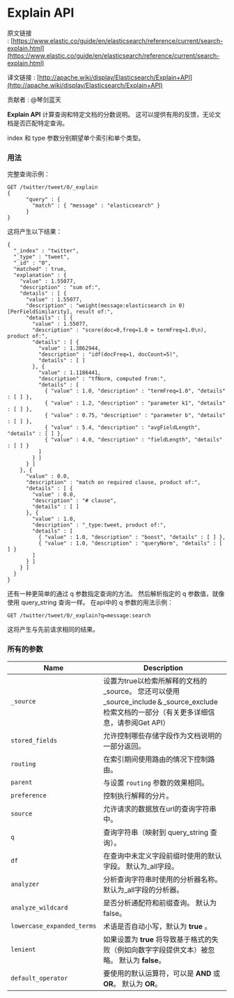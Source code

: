 # Explain API

原文链接 : [https://www.elastic.co/guide/en/elasticsearch/reference/current/search-explain.html](https://www.elastic.co/guide/en/elasticsearch/reference/current/search-explain.html)

译文链接 : [http://apache.wiki/display/Elasticsearch/Explain+API](http://apache.wiki/display/Elasticsearch/Explain+API)

贡献者 : @琴剑蓝天

**Explain API** 计算查询和特定文档的分数说明。 这可以提供有用的反馈，无论文档是否匹配特定查询。 

index 和 type 参数分别期望单个索引和单个类型。

### 用法

完整查询示例：

```
GET /twitter/tweet/0/_explain
{
      "query" : {
        "match" : { "message" : "elasticsearch" }
      }
}
```

这将产生以下结果：

```
{
  "_index" : "twitter",
  "_type" : "tweet",
  "_id" : "0",
  "matched" : true,
  "explanation" : {
    "value" : 1.55077,
    "description" : "sum of:",
    "details" : [ {
      "value" : 1.55077,
      "description" : "weight(message:elasticsearch in 0) [PerFieldSimilarity], result of:",
      "details" : [ {
        "value" : 1.55077,
        "description" : "score(doc=0,freq=1.0 = termFreq=1.0\n), product of:",
        "details" : [ {
          "value" : 1.3862944,
          "description" : "idf(docFreq=1, docCount=5)",
          "details" : [ ]
        }, {
          "value" : 1.1186441,
          "description" : "tfNorm, computed from:",
          "details" : [
            { "value" : 1.0, "description" : "termFreq=1.0", "details" : [ ] },
            { "value" : 1.2, "description" : "parameter k1", "details" : [ ] },
            { "value" : 0.75, "description" : "parameter b", "details" : [ ] },
            { "value" : 5.4, "description" : "avgFieldLength", "details" : [ ] },
            { "value" : 4.0, "description" : "fieldLength", "details" : [ ] }
          ]
        } ]
      } ]
    }, {
      "value" : 0.0,
      "description" : "match on required clause, product of:",
      "details" : [ {
        "value" : 0.0,
        "description" : "# clause",
        "details" : [ ]
      }, {
        "value" : 1.0,
        "description" : "_type:tweet, product of:",
        "details" : [
          { "value" : 1.0, "description" : "boost", "details" : [ ] },
          { "value" : 1.0, "description" : "queryNorm", "details" : [ ] }
        ]
      } ]
    } ]
  }
}
```

还有一种更简单的通过 q 参数指定查询的方法。 然后解析指定的 q 参数值，就像使用 query_string 查询一样。 在api中的 q 参数的用法示例：

```
GET /twitter/tweet/0/_explain?q=message:search
```

这将产生与先前请求相同的结果。

### 所有的参数

| Name | Description |
| --- | --- |
| `_source` | 设置为true以检索所解释的文档的_source。 您还可以使用_source_include＆_source_exclude检索文档的一部分（有关更多详细信息，请参阅Get API） |
| `stored_fields` | 允许控制哪些存储字段作为文档说明的一部分返回。 |
| `routing` | 在索引期间使用路由的情况下控制路由。 |
| `parent` | 与设置 `routing` 参数的效果相同。 |
| `preference` | 控制执行解释的分片。 |
| `source` | 允许请求的数据放在url的查询字符串中。 |
| `q` | 查询字符串（映射到 query_string 查询）。 |
| `df` | 在查询中未定义字段前缀时使用的默认字段。 默认为_all字段。 |
| `analyzer` | 分析查询字符串时使用的分析器名称。 默认为_all字段的分析器。 |
| `analyze_wildcard` | 是否分析通配符和前缀查询。 默认为false。 |
| `lowercase_expanded_terms` | 术语是否自动小写，默认为 **true** 。 |
| `lenient` | 如果设置为 **true** 将导致基于格式的失败（例如向数字字段提供文本）被忽略。 默认为 **false**。 |
| `default_operator` | 要使用的默认运算符，可以是 **AND** 或 **OR**。 默认为 **OR**。 |